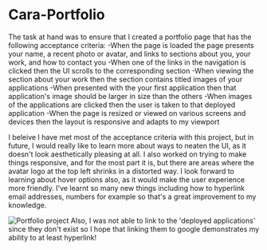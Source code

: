 # Cara-Portfolio
The task at hand was to ensure that I created a portfolio page that has the following acceptance criteria:
-When the page is loaded the page presents your name, a recent photo or avatar, and links to sections about you, your work, and how to contact you
-When one of the links in the navigation is clicked then the UI scrolls to the corresponding section
-When viewing the section about your work then the section contains titled images of your applications
-When presented with the your first application then that application's image should be larger in size than the others
-When images of the applications are clicked then the user is taken to that deployed application
-When the page is resized or viewed on various screens and devices then the layout is responsive and adapts to my viewport

I beleive I have met most of the acceptance criteria with this project, but in future, I would really like to learn more about ways to neaten the UI, as it doesn't look aesthetically pleasing at all. I also worked on trying to make things responsive, and for the most part it is, but there are areas where the avatar logo at the top left shrinks in a distorted way.
I look forward to learning about hover options also, as it would make the user experience more friendly. I've learnt so many new things including how to hyperlink email addresses, numbers for example so that's a great improvement to my knowledge.

![Portfolio project](https://github.com/ctjoseph1/Cara-Portfolio/assets/79760037/7bebc41a-a1c2-47d4-a7bf-43fcf7d00839)
Also, I was not able to link to the 'deployed applications' since they don't exist so I hope that linking them to google demonstrates my ability to at least hyperlink!
